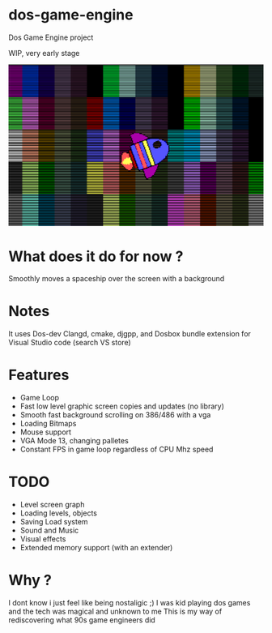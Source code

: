 # dos-game-engine
Dos Game Engine project 

WIP, very early stage

![](screenshot.png)

# What does it do for now ?

Smoothly moves a spaceship over the screen with a background

# Notes
It uses Dos-dev
Clangd, cmake, djgpp, and Dosbox bundle extension for Visual Studio code  (search VS store)

# Features
- Game Loop
- Fast low level graphic screen copies and updates (no library)
- Smooth fast background scrolling on 386/486 with a vga
- Loading Bitmaps
- Mouse support
- VGA Mode 13, changing palletes
- Constant FPS in game loop regardless of CPU Mhz speed

# TODO

- Level screen graph
- Loading levels, objects
- Saving Load system
- Sound and Music
- Visual effects
- Extended memory support (with an extender)

# Why ?

I dont know i just feel like being nostaligic ;)
I was  kid playing dos games and the tech was magical and unknown to me
This is my way of rediscovering what 90s game engineers did
